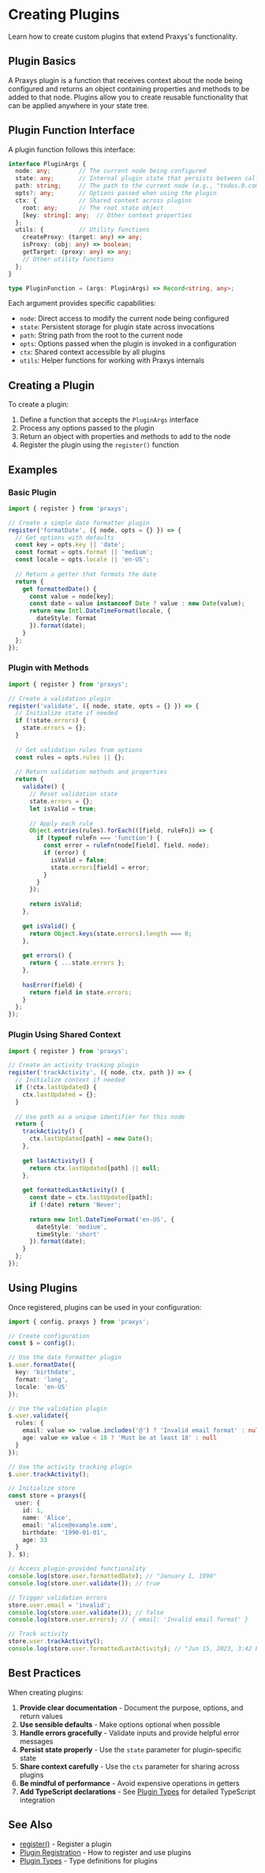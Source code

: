 # Creating Plugins

Learn how to create custom plugins that extend Praxys's functionality.

## Plugin Basics

A Praxys plugin is a function that receives context about the node being configured and returns an object containing properties and methods to be added to that node. Plugins allow you to create reusable functionality that can be applied anywhere in your state tree.

## Plugin Function Interface

A plugin function follows this interface:

```typescript
interface PluginArgs {
  node: any;        // The current node being configured
  state: any;       // Internal plugin state that persists between calls
  path: string;     // The path to the current node (e.g., "todos.0.completed")
  opts?: any;       // Options passed when using the plugin
  ctx: {            // Shared context across plugins
    root: any;      // The root state object
    [key: string]: any;  // Other context properties
  };
  utils: {          // Utility functions
    createProxy: (target: any) => any;
    isProxy: (obj: any) => boolean;
    getTarget: (proxy: any) => any;
    // Other utility functions
  };
}

type PluginFunction = (args: PluginArgs) => Record<string, any>;
```

Each argument provides specific capabilities:

- `node`: Direct access to modify the current node being configured
- `state`: Persistent storage for plugin state across invocations
- `path`: String path from the root to the current node
- `opts`: Options passed when the plugin is invoked in a configuration
- `ctx`: Shared context accessible by all plugins
- `utils`: Helper functions for working with Praxys internals

## Creating a Plugin

To create a plugin:

1. Define a function that accepts the `PluginArgs` interface
2. Process any options passed to the plugin
3. Return an object with properties and methods to add to the node
4. Register the plugin using the `register()` function

## Examples

### Basic Plugin

```typescript
import { register } from 'praxys';

// Create a simple date formatter plugin
register('formatDate', ({ node, opts = {} }) => {
  // Get options with defaults
  const key = opts.key || 'date';
  const format = opts.format || 'medium';
  const locale = opts.locale || 'en-US';
  
  // Return a getter that formats the date
  return {
    get formattedDate() {
      const value = node[key];
      const date = value instanceof Date ? value : new Date(value);
      return new Intl.DateTimeFormat(locale, { 
        dateStyle: format 
      }).format(date);
    }
  };
});
```

### Plugin with Methods

```typescript
import { register } from 'praxys';

// Create a validation plugin
register('validate', ({ node, state, opts = {} }) => {
  // Initialize state if needed
  if (!state.errors) {
    state.errors = {};
  }
  
  // Get validation rules from options
  const rules = opts.rules || {};
  
  // Return validation methods and properties
  return {
    validate() {
      // Reset validation state
      state.errors = {};
      let isValid = true;
      
      // Apply each rule
      Object.entries(rules).forEach(([field, ruleFn]) => {
        if (typeof ruleFn === 'function') {
          const error = ruleFn(node[field], field, node);
          if (error) {
            isValid = false;
            state.errors[field] = error;
          }
        }
      });
      
      return isValid;
    },
    
    get isValid() {
      return Object.keys(state.errors).length === 0;
    },
    
    get errors() {
      return { ...state.errors };
    },
    
    hasError(field) {
      return field in state.errors;
    }
  };
});
```

### Plugin Using Shared Context

```typescript
import { register } from 'praxys';

// Create an activity tracking plugin
register('trackActivity', ({ node, ctx, path }) => {
  // Initialize context if needed
  if (!ctx.lastUpdated) {
    ctx.lastUpdated = {};
  }
  
  // Use path as a unique identifier for this node
  return {
    trackActivity() {
      ctx.lastUpdated[path] = new Date();
    },
    
    get lastActivity() {
      return ctx.lastUpdated[path] || null;
    },
    
    get formattedLastActivity() {
      const date = ctx.lastUpdated[path];
      if (!date) return 'Never';
      
      return new Intl.DateTimeFormat('en-US', {
        dateStyle: 'medium',
        timeStyle: 'short'
      }).format(date);
    }
  };
});
```

## Using Plugins

Once registered, plugins can be used in your configuration:

```typescript
import { config, praxys } from 'praxys';

// Create configuration
const $ = config();

// Use the date formatter plugin
$.user.formatDate({
  key: 'birthdate',
  format: 'long',
  locale: 'en-US'
});

// Use the validation plugin
$.user.validate({
  rules: {
    email: value => !value.includes('@') ? 'Invalid email format' : null,
    age: value => value < 18 ? 'Must be at least 18' : null
  }
});

// Use the activity tracking plugin
$.user.trackActivity();

// Initialize store
const store = praxys({
  user: {
    id: 1,
    name: 'Alice',
    email: 'alice@example.com',
    birthdate: '1990-01-01',
    age: 33
  }
}, $);

// Access plugin-provided functionality
console.log(store.user.formattedDate); // "January 1, 1990"
console.log(store.user.validate()); // true

// Trigger validation errors
store.user.email = 'invalid';
console.log(store.user.validate()); // false
console.log(store.user.errors); // { email: 'Invalid email format' }

// Track activity
store.user.trackActivity();
console.log(store.user.formattedLastActivity); // "Jun 15, 2023, 3:42 PM"
```

## Best Practices

When creating plugins:

1. **Provide clear documentation** - Document the purpose, options, and return values
2. **Use sensible defaults** - Make options optional when possible
3. **Handle errors gracefully** - Validate inputs and provide helpful error messages
4. **Persist state properly** - Use the `state` parameter for plugin-specific state
5. **Share context carefully** - Use the `ctx` parameter for sharing across plugins
6. **Be mindful of performance** - Avoid expensive operations in getters
7. **Add TypeScript declarations** - See [Plugin Types](./types) for detailed TypeScript integration

## See Also

- [register()](../core/register) - Register a plugin
- [Plugin Registration](./registration) - How to register and use plugins
- [Plugin Types](./types) - Type definitions for plugins 